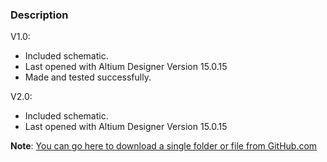### Description

V1.0:
- Included schematic.
- Last opened with Altium Designer Version 15.0.15
- Made and tested successfully.

V2.0:
- Included schematic.
- Last opened with Altium Designer Version 15.0.15

**Note**: [You can go here to download a single folder or file from GitHub.com](https://minhaskamal.github.io/DownGit/#/home)
